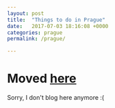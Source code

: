 ```yaml
---
layout: post
title:  "Things to do in Prague"
date:   2017-07-03 18:16:08 +0000
categories: prague
permalink: /prague/

---
```


# Moved [here](https://tintinburgh.com/prague)

Sorry, I don't blog here anymore :(